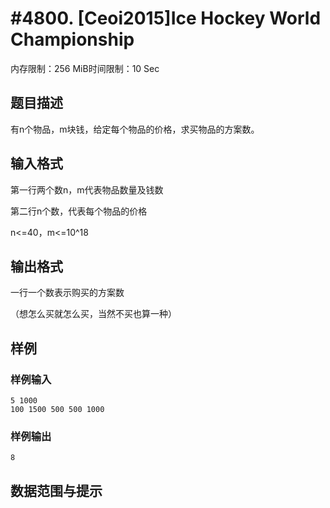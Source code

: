 # #4800. [Ceoi2015]Ice Hockey World Championship

内存限制：256 MiB时间限制：10 Sec

## 题目描述

有n个物品，m块钱，给定每个物品的价格，求买物品的方案数。

## 输入格式

第一行两个数n，m代表物品数量及钱数

第二行n个数，代表每个物品的价格

n<=40，m<=10^18

## 输出格式

一行一个数表示购买的方案数

（想怎么买就怎么买，当然不买也算一种）

## 样例

### 样例输入

    
    5 1000
    100 1500 500 500 1000
    

### 样例输出

    
    8
    

## 数据范围与提示
